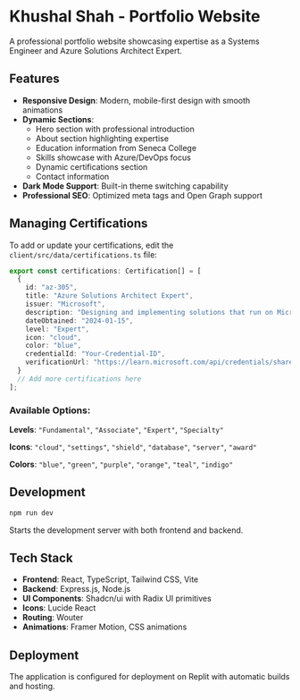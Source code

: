 # Khushal Shah - Portfolio Website

A professional portfolio website showcasing expertise as a Systems Engineer and Azure Solutions Architect Expert.

## Features

- **Responsive Design**: Modern, mobile-first design with smooth animations
- **Dynamic Sections**: 
  - Hero section with professional introduction
  - About section highlighting expertise
  - Education information from Seneca College
  - Skills showcase with Azure/DevOps focus
  - Dynamic certifications section
  - Contact information
- **Dark Mode Support**: Built-in theme switching capability
- **Professional SEO**: Optimized meta tags and Open Graph support

## Managing Certifications

To add or update your certifications, edit the `client/src/data/certifications.ts` file:

```typescript
export const certifications: Certification[] = [
  {
    id: "az-305",
    title: "Azure Solutions Architect Expert",
    issuer: "Microsoft",
    description: "Designing and implementing solutions that run on Microsoft Azure",
    dateObtained: "2024-01-15",
    level: "Expert",
    icon: "cloud",
    color: "blue",
    credentialId: "Your-Credential-ID",
    verificationUrl: "https://learn.microsoft.com/api/credentials/share/en-us/YourCredentialShare"
  }
  // Add more certifications here
];
```

### Available Options:

**Levels**: `"Fundamental"`, `"Associate"`, `"Expert"`, `"Specialty"`

**Icons**: `"cloud"`, `"settings"`, `"shield"`, `"database"`, `"server"`, `"award"`

**Colors**: `"blue"`, `"green"`, `"purple"`, `"orange"`, `"teal"`, `"indigo"`

## Development

```bash
npm run dev
```

Starts the development server with both frontend and backend.

## Tech Stack

- **Frontend**: React, TypeScript, Tailwind CSS, Vite
- **Backend**: Express.js, Node.js
- **UI Components**: Shadcn/ui with Radix UI primitives
- **Icons**: Lucide React
- **Routing**: Wouter
- **Animations**: Framer Motion, CSS animations

## Deployment

The application is configured for deployment on Replit with automatic builds and hosting.